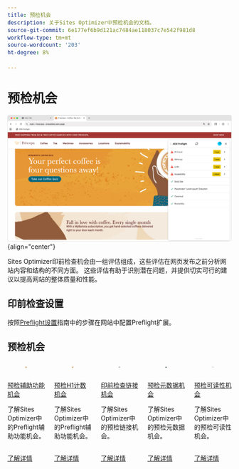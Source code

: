```yaml
---
title: 预检机会
description: 关于Sites Optimizer中预检机会的文档。
source-git-commit: 6e177ef6b9d121ac7484ae118037c7e542f981d8
workflow-type: tm+mt
source-wordcount: '203'
ht-degree: 8%

---
```



# 预检机会

![预检机会](./assets/overview/hero.png){align="center"}

Sites Optimizer印前检查机会由一组评估组成，这些评估在网页发布之前分析网站内容和结构的不同方面。 这些评估有助于识别潜在问题，并提供切实可行的建议以提高网站的整体质量和性能。

## 印前检查设置

按照[Preflight设置](./setup.md)指南中的步骤在网站中配置Preflight扩展。

## 预检机会

<!-- CARDS
* ./accessibility.md
* ./h1-count.md
* ./links.md
* ./meta-data.md
* ./readability.md
-->
<!-- START CARDS HTML - DO NOT MODIFY BY HAND -->
<div class="columns">
    <div class="column is-half-tablet is-half-desktop is-one-third-widescreen" aria-label="Preflight Accessibility Opportunity">
        <div class="card" style="height: 100%; display: flex; flex-direction: column; height: 100%;">
            <div class="card-image">
                <figure class="image x-is-16by9">
                    <a href="./accessibility.md" title="预检辅助功能机会" target="_blank" rel="referrer">
                        <img class="is-bordered-r-small" src="assets/accessibility/hero.png" alt="预检辅助功能机会"
                             style="width: 100%; aspect-ratio: 16 / 9; object-fit: cover; overflow: hidden; display: block; margin: auto;">
                    </a>
                </figure>
            </div>
            <div class="card-content is-padded-small" style="display: flex; flex-direction: column; flex-grow: 1; justify-content: space-between;">
                <div class="top-card-content">
                    <p class="headline is-size-6 has-text-weight-bold">
                        <a href="./accessibility.md" target="_blank" rel="referrer" title="预检辅助功能机会">预检辅助功能机会</a>
                    </p>
                    <p class="is-size-6">了解Sites Optimizer中的Preflight辅助功能机会。</p>
                </div>
                <a href="./accessibility.md" target="_blank" rel="referrer" class="spectrum-Button spectrum-Button--outline spectrum-Button--primary spectrum-Button--sizeM" style="align-self: flex-start; margin-top: 1rem;">
                    <span class="spectrum-Button-label has-no-wrap has-text-weight-bold">了解详情</span>
                </a>
            </div>
        </div>
    </div>
    <div class="column is-half-tablet is-half-desktop is-one-third-widescreen" aria-label="Preflight H1 Count Opportunity">
        <div class="card" style="height: 100%; display: flex; flex-direction: column; height: 100%;">
            <div class="card-image">
                <figure class="image x-is-16by9">
                    <a href="./h1-count.md" title="预检H1计数机会" target="_blank" rel="referrer">
                        <img class="is-bordered-r-small" src="assets/h1-count/hero.png" alt="预检H1计数机会"
                             style="width: 100%; aspect-ratio: 16 / 9; object-fit: cover; overflow: hidden; display: block; margin: auto;">
                    </a>
                </figure>
            </div>
            <div class="card-content is-padded-small" style="display: flex; flex-direction: column; flex-grow: 1; justify-content: space-between;">
                <div class="top-card-content">
                    <p class="headline is-size-6 has-text-weight-bold">
                        <a href="./h1-count.md" target="_blank" rel="referrer" title="预检H1计数机会">预检H1计数机会</a>
                    </p>
                    <p class="is-size-6">了解Sites Optimizer中的Preflight辅助功能机会。</p>
                </div>
                <a href="./h1-count.md" target="_blank" rel="referrer" class="spectrum-Button spectrum-Button--outline spectrum-Button--primary spectrum-Button--sizeM" style="align-self: flex-start; margin-top: 1rem;">
                    <span class="spectrum-Button-label has-no-wrap has-text-weight-bold">了解详情</span>
                </a>
            </div>
        </div>
    </div>
    <div class="column is-half-tablet is-half-desktop is-one-third-widescreen" aria-label="Preflight Links Opportunity">
        <div class="card" style="height: 100%; display: flex; flex-direction: column; height: 100%;">
            <div class="card-image">
                <figure class="image x-is-16by9">
                    <a href="./links.md" title="印前检查链接机会" target="_blank" rel="referrer">
                        <img class="is-bordered-r-small" src="assets/links/hero.png" alt="印前检查链接机会"
                             style="width: 100%; aspect-ratio: 16 / 9; object-fit: cover; overflow: hidden; display: block; margin: auto;">
                    </a>
                </figure>
            </div>
            <div class="card-content is-padded-small" style="display: flex; flex-direction: column; flex-grow: 1; justify-content: space-between;">
                <div class="top-card-content">
                    <p class="headline is-size-6 has-text-weight-bold">
                        <a href="./links.md" target="_blank" rel="referrer" title="印前检查链接机会">印前检查链接机会</a>
                    </p>
                    <p class="is-size-6">了解Sites Optimizer中的预检链接机会。</p>
                </div>
                <a href="./links.md" target="_blank" rel="referrer" class="spectrum-Button spectrum-Button--outline spectrum-Button--primary spectrum-Button--sizeM" style="align-self: flex-start; margin-top: 1rem;">
                    <span class="spectrum-Button-label has-no-wrap has-text-weight-bold">了解详情</span>
                </a>
            </div>
        </div>
    </div>
    <div class="column is-half-tablet is-half-desktop is-one-third-widescreen" aria-label="Preflight Metadata Opportunity">
        <div class="card" style="height: 100%; display: flex; flex-direction: column; height: 100%;">
            <div class="card-image">
                <figure class="image x-is-16by9">
                    <a href="./meta-data.md" title="预检元数据机会" target="_blank" rel="referrer">
                        <img class="is-bordered-r-small" src="assets/metadata/hero.png" alt="预检元数据机会"
                             style="width: 100%; aspect-ratio: 16 / 9; object-fit: cover; overflow: hidden; display: block; margin: auto;">
                    </a>
                </figure>
            </div>
            <div class="card-content is-padded-small" style="display: flex; flex-direction: column; flex-grow: 1; justify-content: space-between;">
                <div class="top-card-content">
                    <p class="headline is-size-6 has-text-weight-bold">
                        <a href="./meta-data.md" target="_blank" rel="referrer" title="预检元数据机会">预检元数据机会</a>
                    </p>
                    <p class="is-size-6">了解Sites Optimizer中的预检元数据机会。</p>
                </div>
                <a href="./meta-data.md" target="_blank" rel="referrer" class="spectrum-Button spectrum-Button--outline spectrum-Button--primary spectrum-Button--sizeM" style="align-self: flex-start; margin-top: 1rem;">
                    <span class="spectrum-Button-label has-no-wrap has-text-weight-bold">了解详情</span>
                </a>
            </div>
        </div>
    </div>
    <div class="column is-half-tablet is-half-desktop is-one-third-widescreen" aria-label="Preflight Readability Opportunity">
        <div class="card" style="height: 100%; display: flex; flex-direction: column; height: 100%;">
            <div class="card-image">
                <figure class="image x-is-16by9">
                    <a href="./readability.md" title="预检可读性机会" target="_blank" rel="referrer">
                        <img class="is-bordered-r-small" src="assets/readability/hero.png" alt="预检可读性机会"
                             style="width: 100%; aspect-ratio: 16 / 9; object-fit: cover; overflow: hidden; display: block; margin: auto;">
                    </a>
                </figure>
            </div>
            <div class="card-content is-padded-small" style="display: flex; flex-direction: column; flex-grow: 1; justify-content: space-between;">
                <div class="top-card-content">
                    <p class="headline is-size-6 has-text-weight-bold">
                        <a href="./readability.md" target="_blank" rel="referrer" title="预检可读性机会">预检可读性机会</a>
                    </p>
                    <p class="is-size-6">了解Sites Optimizer中的预检可读性机会。</p>
                </div>
                <a href="./readability.md" target="_blank" rel="referrer" class="spectrum-Button spectrum-Button--outline spectrum-Button--primary spectrum-Button--sizeM" style="align-self: flex-start; margin-top: 1rem;">
                    <span class="spectrum-Button-label has-no-wrap has-text-weight-bold">了解详情</span>
                </a>
            </div>
        </div>
    </div>
</div>
<!-- END CARDS HTML - DO NOT MODIFY BY HAND -->
